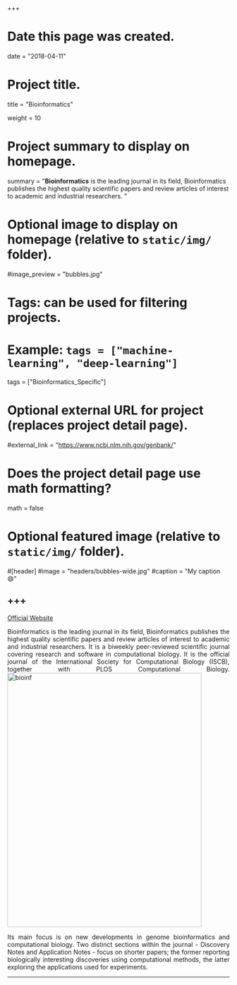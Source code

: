 +++
# Date this page was created.
date = "2018-04-11"

# Project title.
title = "Bioinformatics"

weight = 10
# Project summary to display on homepage.
summary = "**Bioinformatics** is the leading journal in its field, Bioinformatics publishes the highest quality scientific papers and review articles of interest to academic and industrial researchers.  "

# Optional image to display on homepage (relative to `static/img/` folder).
#image_preview = "bubbles.jpg"

# Tags: can be used for filtering projects.
# Example: `tags = ["machine-learning", "deep-learning"]`
tags = ["Bioinformatics_Specific"]

# Optional external URL for project (replaces project detail page).
#external_link = "https://www.ncbi.nlm.nih.gov/genbank/"

# Does the project detail page use math formatting?
math = false

# Optional featured image (relative to `static/img/` folder).
#[header]
#image = "headers/bubbles-wide.jpg"
#caption = "My caption :smile:"


+++
---

[Official Website](https://academic.oup.com/bioinformatics)

<p align="justify">Bioinformatics is the leading journal in its field, Bioinformatics publishes the highest quality scientific papers and review articles of interest to academic and industrial researchers. It is a biweekly peer-reviewed scientific journal covering research and software in computational biology. It is the official journal of the International Society for Computational Biology (ISCB), together with PLOS Computational Biology. 

<img src="/img/journal/spec/bioinformatics.jpg" width = "440" height = "576" alt="bioinf" align=center />

<p align="justify">Its main focus is on new developments in genome bioinformatics and computational biology. Two distinct sections within the journal - Discovery Notes and Application Notes - focus on shorter papers; the former reporting biologically interesting discoveries using computational methods, the latter exploring the applications used for experiments.

---